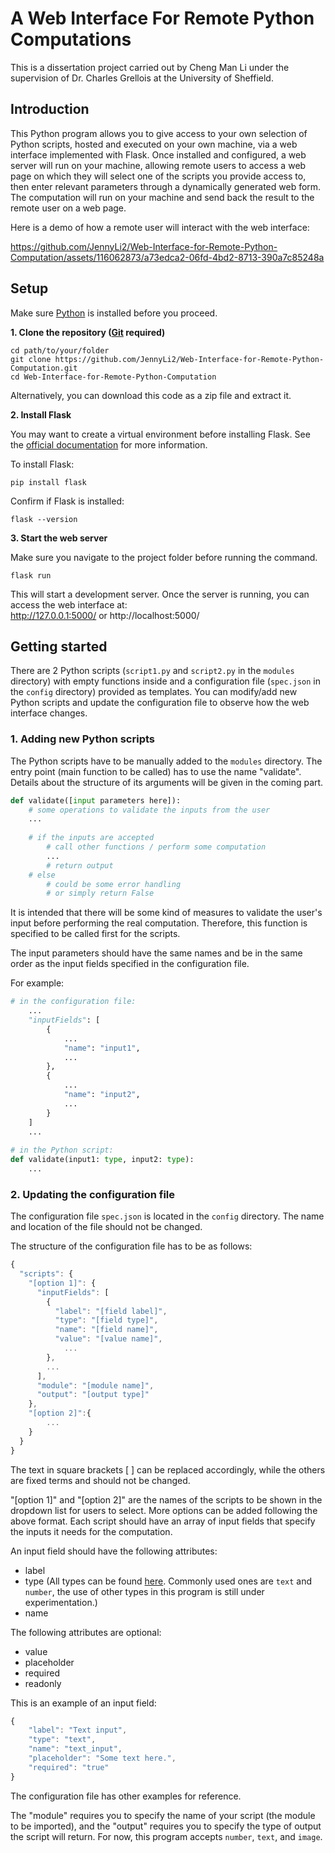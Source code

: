 # A Web Interface For Remote Python Computations

This is a dissertation project carried out by Cheng Man Li under the supervision of Dr. Charles Grellois at the University of Sheffield.

## Introduction
This Python program allows you to give access to your own selection of Python scripts, hosted and executed on your own machine, via a web interface implemented with Flask.
Once installed and configured, a web server will run on your machine, allowing remote users to access a web page on which they will select one of the scripts you provide access to,
then enter relevant parameters through a dynamically generated web form. The computation will run on your machine and send back the result to the remote user on a web page.

Here is a demo of how a remote user will interact with the web interface:    

https://github.com/JennyLi2/Web-Interface-for-Remote-Python-Computation/assets/116062873/a73edca2-06fd-4bd2-8713-390a7c85248a


## Setup
Make sure [Python](https://www.python.org/downloads/) is installed before you proceed.

**1. Clone the repository ([Git](https://git-scm.com/downloads) required)**
```
cd path/to/your/folder
git clone https://github.com/JennyLi2/Web-Interface-for-Remote-Python-Computation.git
cd Web-Interface-for-Remote-Python-Computation
```
Alternatively, you can download this code as a zip file and extract it.

**2. Install Flask**

You may want to create a virtual environment before installing Flask. See the [official documentation](https://packaging.python.org/en/latest/guides/installing-using-pip-and-virtual-environments/#create-and-use-virtual-environments) for more information.

To install Flask:
```
pip install flask
```

Confirm if Flask is installed:
```
flask --version
```

**3. Start the web server**

Make sure you navigate to the project folder before running the command.
```
flask run
```
This will start a development server. Once the server is running, you can access the web interface at:    
http://127.0.0.1:5000/ or http://localhost:5000/

## Getting started

There are 2 Python scripts (`script1.py` and `script2.py` in the `modules` directory) with empty functions inside and a configuration file (`spec.json` in the `config` directory) provided as templates. You can modify/add new Python scripts and update the configuration file to observe how the web interface changes.

### 1. Adding new Python scripts   
The Python scripts have to be manually added to the `modules` directory. The entry point (main function to be called) has to use the name "validate". Details about the structure of its arguments will be given in the coming part.

```python
def validate([input parameters here]):
    # some operations to validate the inputs from the user
    ...
    
    # if the inputs are accepted
        # call other functions / perform some computation
        ...
        # return output
    # else
        # could be some error handling
        # or simply return False
```
It is intended that there will be some kind of measures to validate the user's input before performing the real computation. Therefore, this function is specified to be called first for the scripts.

The input parameters should have the same names and be in the same order as the input fields specified in the configuration file.

For example:
```python
# in the configuration file:
    ...
    "inputFields": [
        {
            ...
            "name": "input1",
            ...
        },
        {
            ...
            "name": "input2",
            ...
        }
    ]
    ...
    
# in the Python script:
def validate(input1: type, input2: type):
    ...
```

### 2. Updating the configuration file   
The configuration file `spec.json` is located in the `config` directory. The name and location of the file should not be changed.

The structure of the configuration file has to be as follows:
```javascript
{
  "scripts": {
    "[option 1]": {
      "inputFields": [
        {
          "label": "[field label]",
          "type": "[field type]",
          "name": "[field name]",
          "value": "[value name]",
            ...
        }, 
        ...
      ],
      "module": "[module name]",
      "output": "[output type]"
    },
    "[option 2]":{
        ...
    }
  }
}
```
The text in square brackets [ ] can be replaced accordingly, while the others are fixed terms and should not be changed.

"[option 1]" and "[option 2]" are the names of the scripts to be shown in the dropdown list for users to select. More options can be added following the above format. Each script should have an array of input fields that specify the inputs it needs for the computation.

An input field should have the following attributes:
* label
* type (All types can be found [here](https://developer.mozilla.org/en-US/docs/Web/HTML/Element/input#input_types). Commonly used ones are `text` and `number`, the use of other types in this program is still under experimentation.)
* name


The following attributes are optional:
* value
* placeholder
* required
* readonly

This is an example of an input field:
```javascript
{
    "label": "Text input", 
    "type": "text",
    "name": "text_input",
    "placeholder": "Some text here.",
    "required": "true"
}
```

The configuration file has other examples for reference.

The "module" requires you to specify the name of your script (the module to be imported), and the "output" requires you to specify the type of output the script will return. For now, this program accepts `number`, `text`, and `image`.
